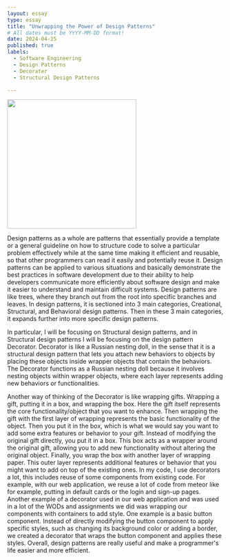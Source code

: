 ```yaml
---
layout: essay
type: essay
title: "Unwrapping the Power of Design Patterns"
# All dates must be YYYY-MM-DD format!
date: 2024-04-25
published: true
labels:
  - Software Engineering
  - Design Patterns
  - Decorater
  - Structural Design Patterns

---
```


<img width="300px" class="rounded float-start pe-4" src= "https://www.creativefabrica.com/wp-content/uploads/2020/11/17/Christmas-Present-Gift-Box-Asset-Vector-Graphics-6658356-2-580x387.jpg" >

Design patterns as a whole are patterns that essentially provide a template or a general guideline on how to structure code to solve a particular problem effectively while at the same time making it efficient and reusable, so that other programmers can read it easily and potentially reuse it. Design patterns can be applied to various situations and basically demonstrate the best practices in software development due to their ability to help developers communicate more efficiently about software design and make it easier to understand and maintain difficult systems. Design patterns are like trees, where they branch out from the root into specific branches and leaves. In design patterns, it is sectioned into 3 main categories, Creational, Structural, and Behavioral design patterns. Then in these 3 main categories, it expands further into more specific design patterns.

In particular, I will be focusing on Structural design patterns, and in Structural design patterns I will be focusing on the design pattern Decorator. Decorator is like a Russian nesting doll, in the sense that it is a structural design pattern that lets you attach new behaviors to objects by placing these objects inside wrapper objects that contain the behaviors. The Decorator functions as a Russian nesting doll because it involves nesting objects within wrapper objects, where each layer represents adding new behaviors or functionalities.

Another way of thinking of the Decorator is like wrapping gifts. Wrapping a gift, putting it in a box, and wrapping the box. Here the gift itself represents the core functionality/object that you want to enhance. Then wrapping the gift with the first layer of wrapping represents the basic functionality of the object. Then you put it in the box, which is what we would say you want to add some extra features or behavior to your gift. Instead of modifying the original gift directly, you put it in a box. This box acts as a wrapper around the original gift, allowing you to add new functionality without altering the original object. Finally, you wrap the box with another layer of wrapping paper. This outer layer represents additional features or behavior that you might want to add on top of the existing ones. In my code, I use decorators a lot, this includes reuse of some components from existing code. For example, with our web application, we reuse a lot of code from meteor like for example, putting in default cards or the login and sign-up pages. Another example of a decorator used in our web application and was used in a lot of the WODs and assignments we did was wrapping our components with containers to add style. One example is a basic button component. Instead of directly modifying the button component to apply specific styles, such as changing its background color or adding a border, we created a decorator that wraps the button component and applies these styles. Overall, design patterns are really useful and make a programmer's life easier and more efficient.

